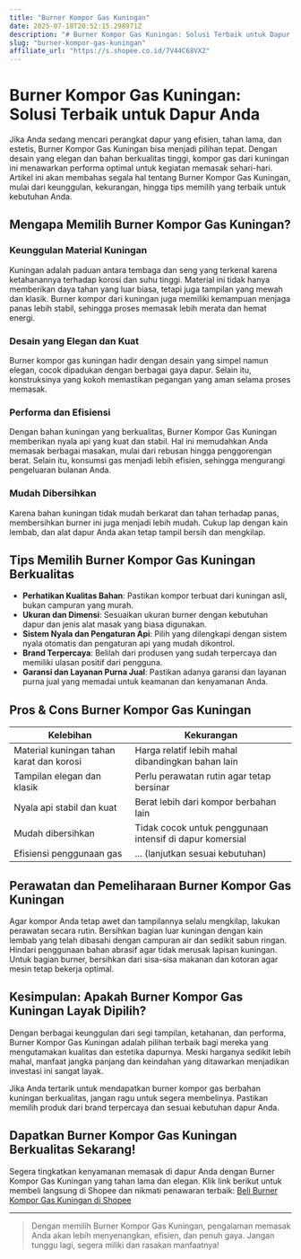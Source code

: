 ```yaml
---
title: "Burner Kompor Gas Kuningan"
date: 2025-07-18T20:52:15.298971Z
description: "# Burner Kompor Gas Kuningan: Solusi Terbaik untuk Dapur Anda..."
slug: "burner-kompor-gas-kuningan"
affiliate_url: "https://s.shopee.co.id/7V44C68VX2"
---
```

# Burner Kompor Gas Kuningan: Solusi Terbaik untuk Dapur Anda

Jika Anda sedang mencari perangkat dapur yang efisien, tahan lama, dan estetis, Burner Kompor Gas Kuningan bisa menjadi pilihan tepat. Dengan desain yang elegan dan bahan berkualitas tinggi, kompor gas dari kuningan ini menawarkan performa optimal untuk kegiatan memasak sehari-hari. Artikel ini akan membahas segala hal tentang Burner Kompor Gas Kuningan, mulai dari keunggulan, kekurangan, hingga tips memilih yang terbaik untuk kebutuhan Anda.

## Mengapa Memilih Burner Kompor Gas Kuningan?

### Keunggulan Material Kuningan
Kuningan adalah paduan antara tembaga dan seng yang terkenal karena ketahanannya terhadap korosi dan suhu tinggi. Material ini tidak hanya memberikan daya tahan yang luar biasa, tetapi juga tampilan yang mewah dan klasik. Burner kompor dari kuningan juga memiliki kemampuan menjaga panas lebih stabil, sehingga proses memasak lebih merata dan hemat energi.

### Desain yang Elegan dan Kuat
Burner kompor gas kuningan hadir dengan desain yang simpel namun elegan, cocok dipadukan dengan berbagai gaya dapur. Selain itu, konstruksinya yang kokoh memastikan pegangan yang aman selama proses memasak.

### Performa dan Efisiensi
Dengan bahan kuningan yang berkualitas, Burner Kompor Gas Kuningan memberikan nyala api yang kuat dan stabil. Hal ini memudahkan Anda memasak berbagai masakan, mulai dari rebusan hingga penggorengan berat. Selain itu, konsumsi gas menjadi lebih efisien, sehingga mengurangi pengeluaran bulanan Anda.

### Mudah Dibersihkan
Karena bahan kuningan tidak mudah berkarat dan tahan terhadap panas, membersihkan burner ini juga menjadi lebih mudah. Cukup lap dengan kain lembab, dan alat dapur Anda akan tetap tampil bersih dan mengkilap.

## Tips Memilih Burner Kompor Gas Kuningan Berkualitas
- **Perhatikan Kualitas Bahan**: Pastikan kompor terbuat dari kuningan asli, bukan campuran yang murah.
- **Ukuran dan Dimensi**: Sesuaikan ukuran burner dengan kebutuhan dapur dan jenis alat masak yang biasa digunakan.
- **Sistem Nyala dan Pengaturan Api**: Pilih yang dilengkapi dengan sistem nyala otomatis dan pengaturan api yang mudah dikontrol.
- **Brand Terpercaya**: Belilah dari produsen yang sudah terpercaya dan memiliki ulasan positif dari pengguna.
- **Garansi dan Layanan Purna Jual**: Pastikan adanya garansi dan layanan purna jual yang memadai untuk keamanan dan kenyamanan Anda.

## Pros & Cons Burner Kompor Gas Kuningan

| Kelebihan                                   | Kekurangan                                    |
|---------------------------------------------|----------------------------------------------|
| Material kuningan tahan karat dan korosi  | Harga relatif lebih mahal dibandingkan bahan lain |
| Tampilan elegan dan klasik                | Perlu perawatan rutin agar tetap bersinar |
| Nyala api stabil dan kuat                | Berat lebih dari kompor berbahan lain      |
| Mudah dibersihkan                         | Tidak cocok untuk penggunaan intensif di dapur komersial |
| Efisiensi penggunaan gas                 |... (lanjutkan sesuai kebutuhan)|

## Perawatan dan Pemeliharaan Burner Kompor Gas Kuningan
Agar kompor Anda tetap awet dan tampilannya selalu mengkilap, lakukan perawatan secara rutin. Bersihkan bagian luar kuningan dengan kain lembab yang telah dibasahi dengan campuran air dan sedikit sabun ringan. Hindari penggunaan bahan abrasif agar tidak merusak lapisan kuningan. Untuk bagian burner, bersihkan dari sisa-sisa makanan dan kotoran agar mesin tetap bekerja optimal.

## Kesimpulan: Apakah Burner Kompor Gas Kuningan Layak Dipilih?
Dengan berbagai keunggulan dari segi tampilan, ketahanan, dan performa, Burner Kompor Gas Kuningan adalah pilihan terbaik bagi mereka yang mengutamakan kualitas dan estetika dapurnya. Meski harganya sedikit lebih mahal, manfaat jangka panjang dan keindahan yang ditawarkan menjadikan investasi ini sangat layak.

Jika Anda tertarik untuk mendapatkan burner kompor gas berbahan kuningan berkualitas, jangan ragu untuk segera membelinya. Pastikan memilih produk dari brand terpercaya dan sesuai kebutuhan dapur Anda.

## Dapatkan Burner Kompor Gas Kuningan Berkualitas Sekarang!
Segera tingkatkan kenyamanan memasak di dapur Anda dengan Burner Kompor Gas Kuningan yang tahan lama dan elegan. Klik link berikut untuk membeli langsung di Shopee dan nikmati penawaran terbaik: [Beli Burner Kompor Gas Kuningan di Shopee](https://s.shopee.co.id/7V44C68VX2)

---

> Dengan memilih Burner Kompor Gas Kuningan, pengalaman memasak Anda akan lebih menyenangkan, efisien, dan penuh gaya. Jangan tunggu lagi, segera miliki dan rasakan manfaatnya!